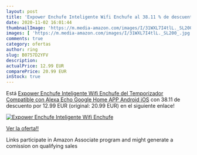 ```yaml
---
layout: post
title: 'Expower Enchufe Inteligente Wifi Enchufe al 38.11 % de descuento'
date: 2020-11-02 16:01:44
thumbnailImage: 'https://m.media-amazon.com/images/I/31WXL7I4tlL._SL200_.jpg'
images: [ 'https://m.media-amazon.com/images/I/31WXL7I4tlL._SL200_.jpg' ]
comments: true
category: ofertas
author: ring
slug: B0757D2YFV
description:
actualPrice: 12.99 EUR
comparePrice: 20.99 EUR
inStock: true
---
```


Está [Expower Enchufe Inteligente Wifi Enchufe del Temporizador Compatible con Alexa Echo  Google Home APP Android iOS](https://www.amazon.es/dp/B0757D2YFV/?tag=tolees-21) con 38.11 de descuento por 12.99 EUR (original: 20.99 EUR) en el siguiente enlace!

[![Expower Enchufe Inteligente Wifi Enchufe](https://m.media-amazon.com/images/I/31WXL7I4tlL._SL200_.jpg)](https://www.amazon.es/dp/B0757D2YFV/?tag=tolees-21)

[Ver la oferta!!](https://www.amazon.es/dp/B0757D2YFV/?tag=tolees-21)

Links participate in Amazon Associate program and might generate a comission on qualifying sales


